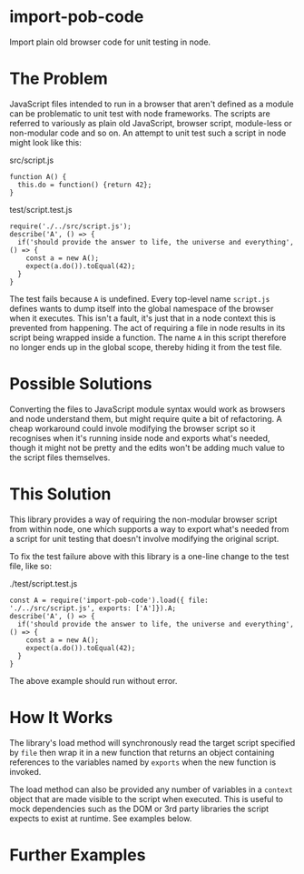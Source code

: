 # import-pob-code
Import plain old browser code for unit testing in node.

# The Problem
JavaScript files intended to run in a browser that aren't defined as a module can be problematic to unit test with node frameworks. The scripts are referred to variously as plain old JavaScript, browser script, module-less or non-modular code and so on. An attempt to unit test such a script in node might look like this:

src/script.js
```
function A() {
  this.do = function() {return 42};
}
```

test/script.test.js
```
require('./../src/script.js');
describe('A', () => {
  if('should provide the answer to life, the universe and everything', () => {
    const a = new A();
    expect(a.do()).toEqual(42);
  }
}
```

The test fails because ```A``` is undefined. Every top-level name ```script.js``` defines wants to dump itself into the global namespace of the browser when it executes. This isn't a fault, it's just that in a node context this is prevented from happening. The act of requiring a file in node results in its script being wrapped inside a function. The name ```A``` in this script therefore no longer ends up in the global scope, thereby hiding it from the test file.

# Possible Solutions
Converting the files to JavaScript module syntax would work as browsers and node understand them, but might require quite a bit of refactoring. A cheap workaround could invole modifying the browser script so it recognises when it's running inside node and exports what's needed, though it might not be pretty and the edits won't be adding much value to the script files themselves.

# This Solution
This library provides a way of requiring the non-modular browser script from within node, one which supports a way to export what's needed from a script for unit testing that doesn't involve modifying the original script.

To fix the test failure above with this library is a one-line change to the test file, like so:

./test/script.test.js
```
const A = require('import-pob-code').load({ file: './../src/script.js', exports: ['A']}).A;
describe('A', () => {
  if('should provide the answer to life, the universe and everything', () => {
    const a = new A();
    expect(a.do()).toEqual(42);
  }
}
```

The above example should run without error.

# How It Works
The library's load method will synchronously read the target script specified by ```file``` then wrap it in a new function that returns an object containing references to the variables named by ```exports``` when the new function is invoked.

The load method can also be provided any number of variables in a ```context``` object that are made visible to the script when executed. This is useful to mock dependencies such as the DOM or 3rd party libraries the script expects to exist at runtime. See examples below.

# Further Examples
